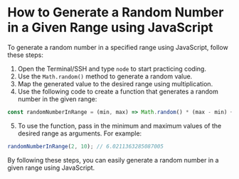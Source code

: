 # How to Generate a Random Number in a Given Range using JavaScript

To generate a random number in a specified range using JavaScript, follow these steps:

1. Open the Terminal/SSH and type `node` to start practicing coding.
2. Use the `Math.random()` method to generate a random value.
3. Map the generated value to the desired range using multiplication.
4. Use the following code to create a function that generates a random number in the given range:

```js
const randomNumberInRange = (min, max) => Math.random() * (max - min) + min;
```

5. To use the function, pass in the minimum and maximum values of the desired range as arguments. For example:

```js
randomNumberInRange(2, 10); // 6.0211363285087005
```

By following these steps, you can easily generate a random number in a given range using JavaScript.
